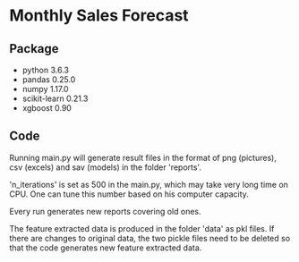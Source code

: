 # Monthly Sales Forecast

## Package
* python 3.6.3
* pandas 0.25.0
* numpy 1.17.0
* scikit-learn 0.21.3
* xgboost 0.90

## Code
Running main.py will generate result files in the format of png (pictures),
 csv (excels) and sav (models) in the folder 'reports'.

 'n_iterations' is set as 500 in the main.py, which may take very long
 time on CPU. One can tune this number based on his computer capacity.

Every run generates new reports covering old ones.

The feature extracted data is produced in the folder 'data' as pkl files.
If there are changes to original data, the two pickle files need to be
deleted so that the code generates new feature extracted data.